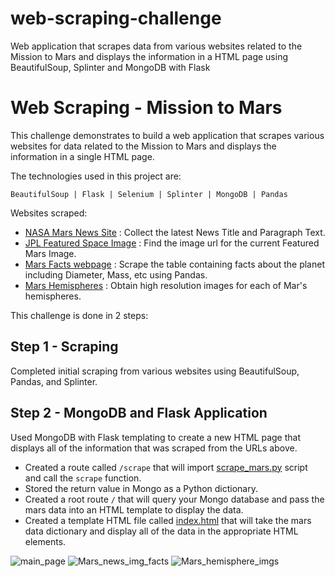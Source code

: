 # web-scraping-challenge
Web application that scrapes data from various websites related to the Mission to Mars and displays the information in a HTML page using BeautifulSoup, Splinter  and MongoDB with Flask

# Web Scraping - Mission to Mars

This challenge demonstrates to build a web application that scrapes various websites for data related to the Mission to Mars and displays the information in a single HTML page. 

The technologies used in this project are:

` BeautifulSoup | Flask | Selenium | Splinter | MongoDB | Pandas `

Websites scraped:
- [NASA Mars News Site](https://redplanetscience.com/) : Collect the latest News Title and Paragraph Text. 
- [JPL Featured Space Image](https://spaceimages-mars.com/) : Find the image url for the current Featured Mars Image.
- [ Mars Facts webpage](https://galaxyfacts-mars.com/) : Scrape the table containing facts about the planet including Diameter, Mass, etc using Pandas.
- [ Mars Hemispheres](https://marshemispheres.com/) : Obtain high resolution images for each of Mar's hemispheres.


This challenge is done in 2 steps:

## Step 1 - Scraping

Completed initial scraping from various websites using BeautifulSoup, Pandas, and Splinter.

## Step 2 - MongoDB and Flask Application

Used MongoDB with Flask templating to create a new HTML page that displays all of the information that was scraped from the URLs above.

* Created a route called `/scrape` that will import [scrape_mars.py](scrape_mars.py) script and call the `scrape` function.
* Stored the return value in Mongo as a Python dictionary.
* Created a root route `/` that will query your Mongo database and pass the mars data into an HTML template to display the data.
* Created a template HTML file called [index.html](index.html) that will take the mars data dictionary and display all of the data in the appropriate HTML elements. 

![main_page](static/screenshots/main_page.png)
![Mars_news_img_facts](static/screenshots/Mars_news_img_facts.png)
![Mars_hemisphere_imgs](static/screenshots/Mars_hemisphere_imgs.png)
